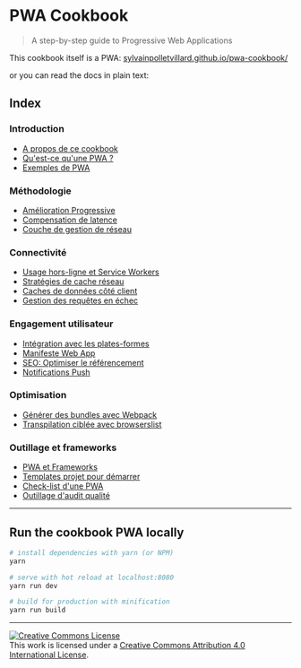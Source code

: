 # PWA Cookbook

> A step-by-step guide to Progressive Web Applications

This cookbook itself is a PWA: [sylvainpolletvillard.github.io/pwa-cookbook/](https://sylvainpolletvillard.github.io/pwa-cookbook/)
 
or you can read the docs in plain text:

## Index

### Introduction

- [A propos de ce cookbook](static/pages/a-propos.md)
- [Qu'est-ce qu'une PWA ?](static/pages/pwa.md)
- [Exemples de PWA](static/pages/examples.md)

### Méthodologie

- [Amélioration Progressive](static/pages/progressive-enhancement.md)
- [Compensation de latence](static/pages/optimistic-ui.md)
- [Couche de gestion de réseau](static/pages/network-management.md)

### Connectivité

- [Usage hors-ligne et Service Workers](static/pages/service-workers.md)
- [Stratégies de cache réseau](static/pages/network-strategies.md)
- [Caches de données côté client](static/pages/data-cache.md)
- [Gestion des requêtes en échec](static/pages/error-management.md)

### Engagement utilisateur

- [Intégration avec les plates-formes](static/pages/integration.md)
- [Manifeste Web App](static/pages/manifest.md)
- [SEO: Optimiser le référencement](static/pages/seo.md)
- [Notifications Push](static/pages/push-notifications.md)

### Optimisation

- [Générer des bundles avec Webpack](static/pages/optimisation-bundle.md)
- [Transpilation ciblée avec browserslist](static/pages/browserslist.md)

### Outillage et frameworks

- [PWA et Frameworks](static/pages/frameworks.md)
- [Templates projet pour démarrer](static/pages/project-templates.md)
- [Check-list d'une PWA](static/pages/checklist.md)
- [Outillage d'audit qualité](static/pages/audit-tools.md)

<!--- END_INDEX -->
---


## Run the cookbook PWA locally

``` bash
# install dependencies with yarn (or NPM)
yarn

# serve with hot reload at localhost:8080
yarn run dev

# build for production with minification
yarn run build
```

---

<p class="license"><a rel="license" href="http://creativecommons.org/licenses/by/4.0/"><img alt="Creative Commons License" style="border-width:0" src="https://i.creativecommons.org/l/by/4.0/88x31.png" /></a><br />This work is licensed under a <a rel="license" href="http://creativecommons.org/licenses/by/4.0/">Creative Commons Attribution 4.0 International License</a>.</p>

